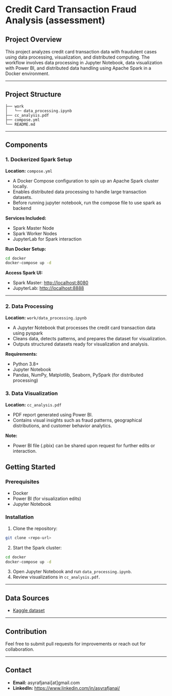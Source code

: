 # Credit Card Transaction Fraud Analysis (assessment)

## Project Overview
This project analyzes credit card transaction data with fraudulent cases using data processing, visualization, and distributed computing. The workflow involves data processing in Jupyter Notebook, data visualization with Power BI, and distributed data handling using Apache Spark in a Docker environment.

---

## Project Structure
```
├── work
│   └── data_processing.ipynb
├── cc_analysis.pdf
├── compose.yml
└── README.md
```

---

## Components

### 1. Dockerized Spark Setup
**Location:** `compose.yml`
- A Docker Compose configuration to spin up an Apache Spark cluster locally.
- Enables distributed data processing to handle large transaction datasets.
- Before running jupyter notebook, run the compose file to use spark as backend

**Services Included:**
- Spark Master Node
- Spark Worker Nodes
- JupyterLab for Spark interaction

**Run Docker Setup:**
```bash
cd docker
docker-compose up -d
```

**Access Spark UI:**
- Spark Master: [http://localhost:8080](http://localhost:8080)
- JupyterLab: [http://localhost:8888](http://localhost:8888)

---

### 2. Data Processing
**Location:** `work/data_processing.ipynb`
- A Jupyter Notebook that processes the credit card transaction data using pyspark
- Cleans data, detects patterns, and prepares the dataset for visualization.
- Outputs structured datasets ready for visualization and analysis.

**Requirements:**
- Python 3.8+
- Jupyter Notebook
- Pandas, NumPy, Matplotlib, Seaborn, PySpark (for distributed processing)


### 3. Data Visualization
**Location:** `cc_analysis.pdf`
- PDF report generated using Power BI.
- Contains visual insights such as fraud patterns, geographical distributions, and customer behavior analytics.

**Note:**
- Power BI file (.pbix) can be shared upon request for further edits or interaction.




## Getting Started
### Prerequisites
- Docker
- Power BI (for visualization edits)
- Jupyter Notebook

### Installation
1. Clone the repository:
```bash
git clone <repo-url>
```
2. Start the Spark cluster:
```bash
cd docker
docker-compose up -d
```
3. Open Jupyter Notebook and run `data_processing.ipynb`.
4. Review visualizations in `cc_analysis.pdf`.

---

## Data Sources
- [Kaggle dataset](https://www.kaggle.com/datasets/e47f88e5e8ce59c9598475a107d9a80ebc363a83859a59facb069b13a9001773)

---

## Contribution
Feel free to submit pull requests for improvements or reach out for collaboration.

---


## Contact
- **Email:** asyrafjanai[at]gmail.com
- **LinkedIn:** https://www.linkedin.com/in/asyrafjanai/

